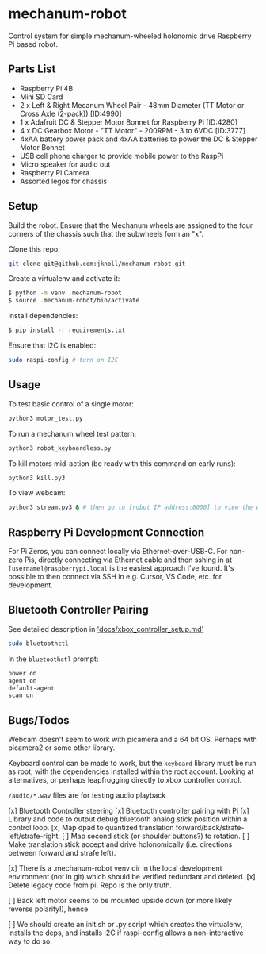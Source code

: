 # mechanum-robot
Control system for simple mechanum-wheeled holonomic drive Raspberry Pi based robot.

## Parts List
- Raspberry Pi 4B
- Mini SD Card
- 2 x Left & Right Mecanum Wheel Pair - 48mm Diameter (TT Motor or Cross Axle (2-pack)) [ID:4990]
- 1 x Adafruit DC & Stepper Motor Bonnet for Raspberry Pi [ID:4280]
- 4 x DC Gearbox Motor - "TT Motor" - 200RPM - 3 to 6VDC [ID:3777]
- 4xAA battery power pack and 4xAA batteries to power the DC & Stepper Motor Bonnet
- USB cell phone charger to provide mobile power to the RaspPi
- Micro speaker for audio out
- Raspberry Pi Camera
- Assorted legos for chassis


## Setup
Build the robot. Ensure that the Mechanum wheels are assigned to the four corners of the chassis such that the subwheels form an "x".

Clone this repo:

``` bash
git clone git@github.com:jknoll/mechanum-robot.git
```

Create a virtualenv and activate it:

```bash
$ python -m venv .mechanum-robot
$ source .mechanum-robot/bin/activate
```

Install dependencies:
```bash
$ pip install -r requirements.txt
```

Ensure that I2C is enabled:
```bash
sudo raspi-config # turn on I2C
```

## Usage
To test basic control of a single motor:
```bash
python3 motor_test.py
```

To run a mechanum wheel test pattern:
```bash
python3 robot_keyboardless.py
```
To kill motors mid-action (be ready with this command on early runs):
```bash
python3 kill.py3
```

To view webcam:
```bash
python3 stream.py3 & # then go to [robot IP address:8000] to view the webcam
```

## Raspberry Pi Development Connection

For Pi Zeros, you can connect locally via Ethernet-over-USB-C. For non-zero Pis, directly connecting via Ethernet cable and then sshing in at `[username]@raspberrypi.local` is the easiest approach I've found. It's possible to then connect via SSH in e.g. Cursor, VS Code, etc. for development.

## Bluetooth Controller Pairing
See detailed description in ['docs/xbox_controller_setup.md'](xbox_controller_setup.md)
```bash
sudo bluetoothctl
```

In the `bluetoothctl` prompt:
```bash
power on
agent on
default-agent
scan on
```

## Bugs/Todos
Webcam doesn't seem to work with picamera and a 64 bit OS. Perhaps with picamera2 or some other library.

Keyboard control can be made to work, but the `keyboard` library must be run as root, with the dependencies installed within the root account. Looking at alternatives, or perhaps leapfrogging directly to xbox controller control.

`/audio/*.wav` files are for testing audio playback

[x] Bluetooth Controller steering
  [x] Bluetooth controller pairing with Pi
  [x] Library and code to output debug bluetooth analog stick position within a control loop.
  [x] Map dpad to quantized translation forward/back/strafe-left/strafe-right.
  [ ] Map second stick (or shoulder buttons?) to rotation.
  [ ] Make translation stick accept and drive holonomically (i.e. directions between forward and strafe left).

[x] There is a .mechanum-robot venv dir in the local development environment (not in git) which should be verified redundant and deleted.
[x] Delete legacy code from pi. Repo is the only truth.

[ ] Back left motor seems to be mounted upside down (or more likely reverse polarity!), hence 

[ ] We should create an init.sh or .py script which creates the virtualenv, installs the deps, and installs I2C if raspi-config allows a non-interactive way to do so. 
